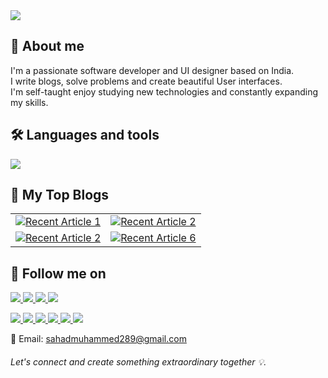 <img src="https://github.com/Muhammed-Sahad-c/Muhammed-Sahad-C/assets/109616941/0d277002-bb3b-48b4-839f-0d1c8ab5fdf3"/>

## 👤 About me

I'm a passionate software developer and UI designer based on India. </br>
I write blogs, solve problems and create beautiful User interfaces. </br>
I'm self-taught enjoy studying new technologies and constantly expanding my skills. </br>

## 🛠️ Languages and tools

<p align="start">
  <a href="https://skillicons.dev">
    <img src="https://skillicons.dev/icons?i=html,css,js,bootstrap,tailwindcss,react,vite,redux,nodejs,expressjs,dotnet,cs,npm,mongodb,mysql,flutter,dart,vscode,visualstudio,figma,postman,git,github,notion" />
  </a>
</p>




## 📃 My Top Blogs

<table>
  <tr>
    <td>
      <a target="_blank" href="https://github-readme-medium-recent-article.vercel.app/medium/@muhammedsahad/3">
        <img src="https://github-readme-medium-recent-article.vercel.app/medium/@muhammedsahad/3" alt="Recent Article 1">
      </a>
    </td>
    <td>
      <a target="_blank" href="https://github-readme-medium-recent-article.vercel.app/medium/@muhammedsahad/4">
        <img src="https://github-readme-medium-recent-article.vercel.app/medium/@muhammedsahad/4" alt="Recent Article 2">
      </a>
    </td>
  </tr>
  <tr>
     <td>
      <a target="_blank" href="https://github-readme-medium-recent-article.vercel.app/medium/@muhammedsahad/2">
        <img src="https://github-readme-medium-recent-article.vercel.app/medium/@muhammedsahad/2" alt="Recent Article 2">
      </a>
    </td>
    <td>
      <a target="_blank" href="https://github-readme-medium-recent-article.vercel.app/medium/@muhammedsahad/6">
        <img src="https://github-readme-medium-recent-article.vercel.app/medium/@muhammedsahad/6" alt="Recent Article 6">
      </a>
    </td>
  </tr>
</table>



## 💌 Follow me on
<p align="start">
  <a href="https://www.instagram.com/iam_sahad__/">
    <img src="https://skillicons.dev/icons?i=instagram" />
  </a>
  
  <a href="https://x.com/mhmed_sahad">
    <img src="https://skillicons.dev/icons?i=twitter" />
  </a>

  <a href="https://stackoverflow.com/users/22256574/muhammed-sahad">
    <img src="https://skillicons.dev/icons?i=stackoverflow" />
  </a>

   <a href="https://www.linkedin.com/in/muhammed-sahad-781a15231/">
    <img src="https://skillicons.dev/icons?i=linkedin" />
  </a>

 
</p>

<p align="start">
 
  <a href="https://www.dribbble.com/Muhammed-Sahad" target="__blank">
    <img src="https://img.shields.io/badge/Dribbble-EA4C89?style=for-the-badge&logo=dribbble&logoColor=white" />
  </a>
   <a href="https://muhammedsahad.medium.com/" target="__blank">
    <img src="https://img.shields.io/badge/Medium-12100E?style=for-the-badge&logo=medium&logoColor=white" />
  </a>
   <a href="https://www.leetcode.com/muhammed-sahad-c/"  target="__blank">
    <img src="https://img.shields.io/badge/-LeetCode-FFA116?style=for-the-badge&logo=LeetCode&logoColor=black" />
  </a>
   <a href="https://www.youtube.com/channel/UCG9uyE89cnR63OOCHrA681Q" target="_blank">
    <img src="https://img.shields.io/badge/YouTube-FF0000?style=for-the-badge&logo=youtube&logoColor=white" />
  </a>
   <a href="https://codesandbox.io/u/muhammed-sahad-c" target="_blank">
    <img src="https://img.shields.io/badge/CodeSandbox-000000?style=for-the-badge&logo=codesandbox&logoColor=white" />
  </a>
   <a href="https://codepen.io/Muhammed-Sahad-c" target="_blank">
    <img src="https://img.shields.io/badge/CodePen-000000?style=for-the-badge&logo=codepen&logoColor=white" />
  </a>
</p>

📧 Email: sahadmuhammed289@gmail.com

<h6>Let's connect and create something extraordinary together   💡. 
</h6>




